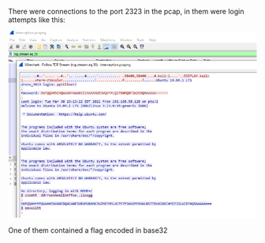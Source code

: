 There were connections to the port 2323 in the pcap, in them were login attempts like this:

![Login attempt](https://github.com/lasq88/CTF/blob/main/ritsec2021/forensics/birdthief/writeup/pcap.PNG)

One of them contained a flag encoded in base32
